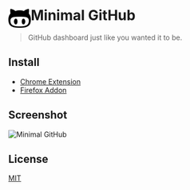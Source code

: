 # <img src="icons/128.png" width="45" align="left"> Minimal GitHub

> GitHub dashboard just like you wanted it to be.

## Install

* [Chrome Extension](https://chrome.google.com/webstore/detail/minimal-github/hpcjfhednekpbnndkceoaoippdogepae)
* [Firefox Addon](https://addons.mozilla.org/en-US/firefox/addon/minimal-github/)

## Screenshot

![Minimal GitHub](https://i.imgur.com/qZMqNks.png)

## License

[MIT](LICENSE)
